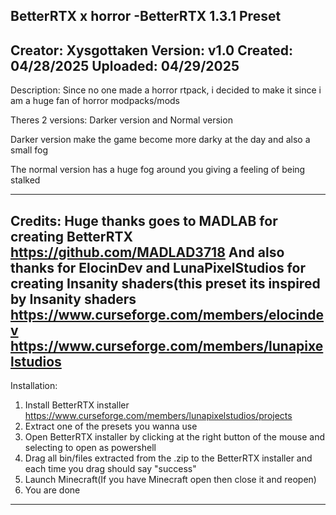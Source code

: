 BetterRTX x horror -BetterRTX 1.3.1 Preset
------------------------------------------
Creator: Xysgottaken
Version: v1.0
Created: 04/28/2025
Uploaded: 04/29/2025
------------------------------------------
Description:
Since no one made a horror rtpack, i decided to make it since i am a huge fan of horror modpacks/mods

Theres 2 versions: Darker version and Normal version

Darker version make the game become more darky at the day and also a small fog

The normal version has a huge fog around you giving a feeling of being stalked

------------------------------------------
Credits:
Huge thanks goes to MADLAB for creating BetterRTX
https://github.com/MADLAD3718
And also thanks for ElocinDev and LunaPixelStudios for creating Insanity shaders(this preset its inspired by Insanity shaders
https://www.curseforge.com/members/elocindev
https://www.curseforge.com/members/lunapixelstudios
------------------------------------------
Installation:
1. Install BetterRTX installer https://www.curseforge.com/members/lunapixelstudios/projects
2. Extract one of the presets you wanna use
3. Open BetterRTX installer by clicking at the right button of the mouse and selecting to open as powershell
4. Drag all bin/files extracted from the .zip to the BetterRTX installer and each time you drag should say "success"
5. Launch Minecraft(If you have Minecraft open then close it and reopen)
6. You are done
------------------------------------------ 
